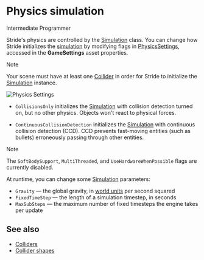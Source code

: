 # Physics simulation

<span class="badge text-bg-primary">Intermediate</span>
<span class="badge text-bg-success">Programmer</span>

Stride's physics are controlled by the [Simulation](xref:Stride.Physics.Simulation) class.
You can change how Stride initializes the [simulation](xref:Stride.Physics.Simulation) by modifying flags in [PhysicsSettings](xref:Stride.Physics.PhysicsSettings), accessed in the **GameSettings** asset properties.

>[!Note]
>Your scene must have at least one [Collider](colliders.md) in order for Stride to initialize the [Simulation](xref:Stride.Physics.Simulation) instance.

![Physics Settings](media/simulation-physics-settings.png)

* `CollisionsOnly` initializes the [Simulation](xref:Stride.Physics.Simulation) with collision detection turned on, but no other physics. Objects won't react to physical forces.

* `ContinuousCollisionDetection` initializes the [Simulation](xref:Stride.Physics.Simulation) with continuous collision detection (CCD). CCD prevents fast-moving entities (such as bullets) erroneously passing through other entities.

> [!Note] 
> The ``SoftBodySupport``, ``MultiThreaded``, and ``UseHardwareWhenPossible`` flags are currently disabled.

At runtime, you can change some [Simulation](xref:Stride.Physics.Simulation) parameters:

* `Gravity` — the global gravity, in [world units](../game-studio/world-units.md) per second squared
* `FixedTimeStep` — the length of a simulation timestep, in seconds
* `MaxSubSteps` — the maximum number of fixed timesteps the engine takes per update

## See also
* [Colliders](colliders.md)
* [Collider shapes](collider-shapes.md)